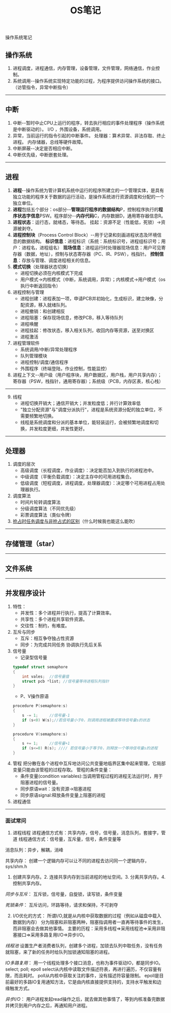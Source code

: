 ﻿---
title: OS笔记
tags: 笔记
---

操作系统笔记

<!--more -->

## 操作系统
1. 进程调度，进程通信，内存管理，设备管理，文件管理，网络通信，作业控制。  
2. 系统调用--操作系统实现特定功能的过程，为程序提供访问操作系统的接口。（访管指令，异常中断指令）

***
## 中断
1. 中断--暂时中止CPU上运行的程序，转去执行相应的事件处理程序（操作系统是中断驱动的）。
    I/O ，外围设备，系统调用。
2. 异常，当前运行的指令引起的中断事件。
    处理器：算术异常、非法存取、终止进程。
    内存储器，总线等硬件故障。
3. 中断屏蔽--决定是否相应中断。
4. 中断优先级，中断嵌套处理。

***
## 进程
1. **进程**--操作系统为管计算机系统中运行的程序所建立的一个管理实体，是具有独立功能的程序关于数据的运行活动，是操作系统进行资源调度和分配的一个独立单位。
2. **进程**包括五个部分：os部分--**管理运行程序的数据结构**P，控制程序执行的**程序状态字信息**PSW。程序部分--**内存代码**C，内存数据D，通用寄存器信息R。
3. **进程状态**：运行态，就绪态，等待态。
    挂起：资源不足（性能低，死锁）->资源被剥夺。
4. **进程控制块**（Process Control Block）--用于记录和刻画进程状态及环境信息的数据结构。
    **标识信息**：进程标识（系统：系统标识号，进程组标识号；用户：进程名，进程组名）
    **现场信息**：进程运行时处理器现场信息：用户可见寄存器（数据，地址），控制与状态寄存器（PC、IR、PSW），栈指针。
    **控制信息**：存放与管理、调度进程相关的信息。
5. **模式切换**（处理器状态切换）
    * 进程切换必须在内核模式下完成
    * 用户模式->内核模式（中断，系统调用，异常）；内核模式->用户模式（os执行中断返回指令）
6. 进程控制与管理
    * 进程创建：进程表加一项，申请PCB并初始化，生成标识，建立映像，分配资源，移入就绪队列。
    * 进程撤销：和创建相反
    * 进程阻塞：保存现场信息，修改PCB，移入等待队列
    * 进程唤醒
    * 进程挂起：修改状态，移入相关队列，收回内存等资源，送至对换区
    * 进程激活
7. 进程管理软件
    * 系统调用/中断/异常处理程序
    * 队列管理模块
    * 进程控制/调度/通信程序
    * 外围程序（终端登陆，作业控制，性能监控）
8. 进程上下文--用户级（用户程序块，用户数据区，用户栈，用户共享内存）；寄存器（PSW，栈指针，通用寄存器）；系统级（PCB，内存区表，核心栈）
***
9. 线程
    * 进程切换开销大；通信开销大；并发粒度低；并行计算效率低
    * "独立分配资源"与"调度分派执行"，进程是系统资源分配的独立单位，不需要频繁地切换。
    * 线程是系统调度和分派的基本单位，能轻装运行，会被频繁地调度和切换，并发粒度更细，并发性更好。

***
## 处理器
1. 调度的层次
    * 高级调度（长程调度，作业调度）：决定能否加入到执行的进程池中。
    * 中级调度（平衡负载调度）：决定主存中的可用进程集合。
    * 低级调度（短程调度，进程调度，处理器调度）：决定哪个可用进程占用处理器执行。
2. 调度算法
    * 时间片轮转调度算法
    * 分级调度算法（不同优先级）
    * 彩票调度算法（类似令牌）
3. [抢占时任务调度与非抢占式的区别](https://blog.csdn.net/u013176681/article/details/39256191)（什么时候我也能这么能吹）

***
## 存储管理（star）

***
## 文件系统

***
## 并发程序设计
1. 特性：
    * 并发性：多个进程并行执行，提高了计算效率。
    * 共享性：多个进程共享软件资源。
    * 交往性：制约，有难度。
2. 互斥与同步
    * 互斥：相互争夺独占性资源
    * 同步：为完成共同任务 协调执行先后关系
3. 信号量
    * 记录型信号量
    ```c++  
    typedef struct semaphore
    {
        int vales;  //信号量值
        struct pcb *list; //信号量等待进程队列指针
    }
    
    ```
    * P、V操作原语
    ```c++
    procedure P(semaphore:s)
    {
        s -= 1;     //信号量-1
        if (s<0) W(s);//若信号量小于0，则调用进程被置成等待信号量s的状态
    }
    
    procedure V(semaphore:s)
    {
        s += 1;     //信号量+1
        if (s<=0) R(s); //// 若信号量小于等于0，则释放一个等待信号量s的进程
    }
    ```
4. 管程
    把分散在各个进程中互斥地访问公共变量地临界区集中起来管理，它局部变量只能由该管程的过程存取。
    管程的条件变量：
    * 条件变量(condition variables):当调用管程过程的进程无法运行时，用于阻塞进程的信号量。
    * 同步原语wait：没有资源->阻塞进程
    * 同步原语signal:释放条件变量上阻塞的进程
5. 进程通信
    
***

### 面试常问

1. 进程线程
进程通信方式有：共享内存，信号，信号量，消息队列，套接字，管道
线程通信方式：信号量，互斥量，信号，条件变量等

消息队列：异步，解耦，消峰

共享内存：
创建一个逻辑内存可以让不同的进程去访问同一个逻辑内存，sys/shm.h
1. 创建共享内存。2. 连接共享内存到当前进程的地址空间。3. 分离共享内存。4. 控制共享内存。

*同步与互斥*：
互斥锁，信号量，自旋锁，读写锁，条件变量

*死锁条件*：
互斥访问，环路等待，请求和保持，不可剥夺

2. I/O优化的方式：
所谓I/O,就是从内核中获取数据的过程（例如从磁盘中载入数据到内存）
分为阻塞和非阻塞两种，阻塞指调用者一直再等待事件的发生，而非阻塞会去做其他事情。
主要的历程：采用多线程=>采用线程池=>采用非阻塞接口=>采用多路复用I/O=>异步I/O。

*线程池*
设置生产者消费者队列，创建多个进程，加锁去队列中取任务，没有任务就阻塞，来了新的任务时给队列加锁通知阻塞的进程。

*IO多路复用*：
用一个线程处理多个接口消息，也称为事件驱动IO，都是同步IO。
select; poll; epoll
select从内核中读取文件描述符表，再进行遍历，不仅容量有限，而且耗时。
poll从内核中获取关注的事件，没有描述符容量限制。
epoll是目前最好的多路IO复用通知方法，它是由内核直接提供支持的，支持水平触发和边缘触发方式。

*异步I/O*：
用户进程发起read操作之后，就去做其他事情了，等到内核准备完数据并拷贝到用户内存之后，再通知用户进程。